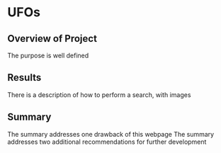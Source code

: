 # UFOs

## Overview of Project
The purpose is well defined 

## Results
There is a description of how to perform a search, with images

## Summary
The summary addresses one drawback of this webpage 
The summary addresses two additional recommendations for further development

